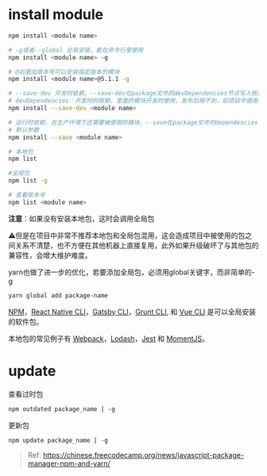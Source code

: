 # install module

```bash
npm install <module name> 

# -g或者--global 全局安装，能在命令行里使用 
npm install <module name> -g

# @后面加版本号可以安装指定版本的模块
npm install <module name>@5.1.1 -g

# --save-dev 开发时依赖，--save-dev在package文件的devDependencies节点写入依赖
# devDependencies：开发时的依赖，里面的模块开发时使用，发布后用不到，如项目中使用的gulp，压缩css、js的一些模块
npm install --save-dev <module name>

# 运行时依赖，在生产环境下还需要被使用的模块，--save在package文件的dependencies节点写入依赖
# 默认参数
npm install --save <module name>
```

```bash
# 本地包
npm list

#全局包
npm list -g

# 查看版本号
npm list <module name>
```

**注意**：如果没有安装本地包，这时会调用全局包

⚠️但是在项目中非常不推荐本地包和全局包混用，这会造成项目中被使用的包之间关系不清楚，也不方便在其他机器上直接复用，此外如果升级破坏了与其他包的兼容性，会增大维护难度。

yarn也做了进一步的优化，若要添加全局包，必须用global关键字，而非简单的-g

```bash
yarn global add package-name
```

[NPM](https://www.npmjs.com/)，[React Native CLI](https://reactnative.dev/docs/environment-setup)，[Gatsby CLI](https://www.gatsbyjs.com/docs/reference/gatsby-cli/)，[Grunt CLI](https://gruntjs.com/getting-started), 和 [Vue CLI](https://cli.vuejs.org/) 是可以全局安装的软件包。

本地包的常见例子有 [Webpack](https://webpack.js.org/)，[Lodash](https://lodash.com/)，[Jest](https://jestjs.io/) 和 [MomentJS](https://momentjs.com/)。

# update

查看过时包

```bash
npm outdated package_name | -g 
```

更新包

```bash
npm update package_name | -g
```



> Ref: https://chinese.freecodecamp.org/news/javascript-package-manager-npm-and-yarn/

